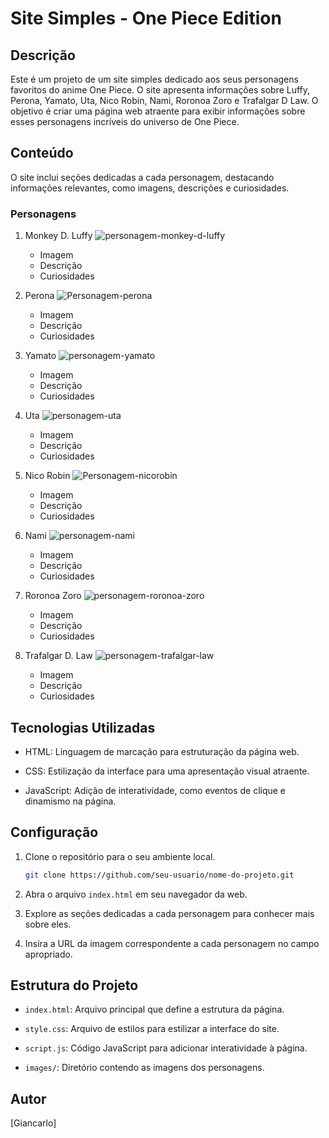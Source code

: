 # Site Simples - One Piece Edition

## Descrição

Este é um projeto de um site simples dedicado aos seus personagens favoritos do anime One Piece. O site apresenta informações sobre Luffy, Perona, Yamato, Uta, Nico Robin, Nami, Roronoa Zoro e Trafalgar D Law. O objetivo é criar uma página web atraente para exibir informações sobre esses personagens incríveis do universo de One Piece.

## Conteúdo

O site inclui seções dedicadas a cada personagem, destacando informações relevantes, como imagens, descrições e curiosidades.

### Personagens

1. Monkey D. Luffy
   ![personagem-monkey-d-luffy](https://github.com/Gian-UC/projeto-one-piece/assets/144973904/8e4bbdf4-37c2-4f39-a997-888954ddb190)
   - Imagem
   - Descrição
   - Curiosidades

2. Perona
   ![Personagem-perona](https://github.com/Gian-UC/projeto-one-piece/assets/144973904/4f5d9318-0592-4a3a-b092-842fbf336712)
   - Imagem
   - Descrição
   - Curiosidades

3. Yamato
   ![personagem-yamato](https://github.com/Gian-UC/projeto-one-piece/assets/144973904/2c99c9d4-efc1-4786-b92d-1cf88a229300)
   - Imagem
   - Descrição
   - Curiosidades

4. Uta
   ![personagem-uta](https://github.com/Gian-UC/projeto-one-piece/assets/144973904/348450c6-bb7d-451b-9d69-64ed6e3e0f42)
   - Imagem
   - Descrição
   - Curiosidades

5. Nico Robin
   ![Personagem-nicorobin](https://github.com/Gian-UC/projeto-one-piece/assets/144973904/843ec3e4-6738-476d-a2e4-10662ad0de17)
   - Imagem
   - Descrição
   - Curiosidades

6. Nami
   ![personagem-nami](https://github.com/Gian-UC/projeto-one-piece/assets/144973904/8cfb818a-5f9d-4ef9-94cb-9af1d2c31066)
   - Imagem
   - Descrição
   - Curiosidades

7. Roronoa Zoro
   ![personagem-roronoa-zoro](https://github.com/Gian-UC/projeto-one-piece/assets/144973904/5c0fd35b-a483-47a4-9520-e68b138a8058)
   - Imagem
   - Descrição
   - Curiosidades

8. Trafalgar D. Law
   ![personagem-trafalgar-law](https://github.com/Gian-UC/projeto-one-piece/assets/144973904/09a6473b-aa33-4d97-a848-a752901b768d)
   - Imagem
   - Descrição
   - Curiosidades

## Tecnologias Utilizadas

- HTML: Linguagem de marcação para estruturação da página web.

- CSS: Estilização da interface para uma apresentação visual atraente.

- JavaScript: Adição de interatividade, como eventos de clique e dinamismo na página.

## Configuração

1. Clone o repositório para o seu ambiente local.
   ```bash
   git clone https://github.com/seu-usuario/nome-do-projeto.git
   ```

2. Abra o arquivo `index.html` em seu navegador da web.

3. Explore as seções dedicadas a cada personagem para conhecer mais sobre eles.

4. Insira a URL da imagem correspondente a cada personagem no campo apropriado.

## Estrutura do Projeto

- `index.html`: Arquivo principal que define a estrutura da página.

- `style.css`: Arquivo de estilos para estilizar a interface do site.

- `script.js`: Código JavaScript para adicionar interatividade à página.

- `images/`: Diretório contendo as imagens dos personagens.

## Autor

[Giancarlo]
